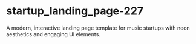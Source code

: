 # startup_landing_page-227
A modern, interactive landing page template for music startups with neon aesthetics and engaging UI elements.
